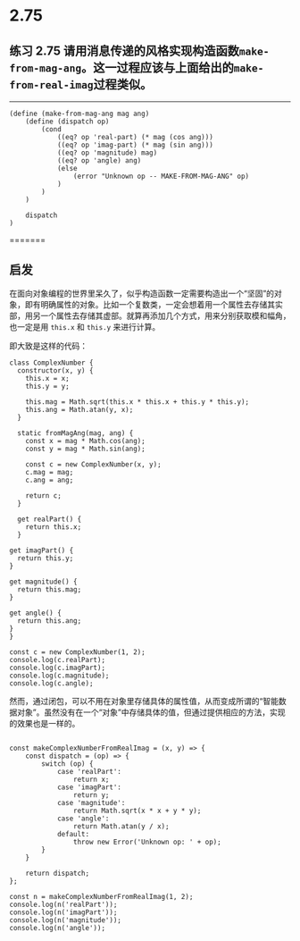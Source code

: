 # 2.75

## 练习 2.75 请用消息传递的风格实现构造函数`make-from-mag-ang`。这一过程应该与上面给出的`make-from-real-imag`过程类似。

---

```eval-scheme
(define (make-from-mag-ang mag ang)
    (define (dispatch op)
        (cond
            ((eq? op 'real-part) (* mag (cos ang)))
            ((eq? op 'imag-part) (* mag (sin ang)))
            ((eq? op 'magnitude) mag)
            ((eq? op 'angle) ang)
            (else
                (error "Unknown op -- MAKE-FROM-MAG-ANG" op)
            )
        )
    )

    dispatch
)
```

=======

## 启发

在面向对象编程的世界里呆久了，似乎构造函数一定需要构造出一个“坚固”的对象，即有明确属性的对象。比如一个复数类，一定会想着用一个属性去存储其实部，用另一个属性去存储其虚部。就算再添加几个方式，用来分别获取模和幅角，也一定是用 `this.x` 和 `this.y` 来进行计算。

即大致是这样的代码：

```eval-js
class ComplexNumber {
  constructor(x, y) {
    this.x = x;
    this.y = y;

    this.mag = Math.sqrt(this.x * this.x + this.y * this.y);
    this.ang = Math.atan(y, x);
  }

  static fromMagAng(mag, ang) {
    const x = mag * Math.cos(ang);
    const y = mag * Math.sin(ang);

    const c = new ComplexNumber(x, y);
    c.mag = mag;
    c.ang = ang;

    return c;
  }

  get realPart() {
    return this.x;
  }

get imagPart() {
  return this.y;
}

get magnitude() {
  return this.mag;
}

get angle() {
  return this.ang;
}
}

const c = new ComplexNumber(1, 2);
console.log(c.realPart);
console.log(c.imagPart);
console.log(c.magnitude);
console.log(c.angle);
```

然而，通过闭包，可以不用在对象里存储具体的属性值，从而变成所谓的“智能数据对象”。虽然没有在一个“对象”中存储具体的值，但通过提供相应的方法，实现的效果也是一样的。

```eval-js

const makeComplexNumberFromRealImag = (x, y) => {
    const dispatch = (op) => {
        switch (op) {
            case 'realPart':
                return x;
            case 'imagPart':
                return y;
            case 'magnitude':
                return Math.sqrt(x * x + y * y);
            case 'angle':
                return Math.atan(y / x);
            default: 
                throw new Error('Unknown op: ' + op);
        }
    }

    return dispatch;
};

const n = makeComplexNumberFromRealImag(1, 2);
console.log(n('realPart'));
console.log(n('imagPart'));
console.log(n('magnitude'));
console.log(n('angle'));
```
